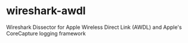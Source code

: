 # wireshark-awdl
Wireshark Dissector for Apple Wireless Direct Link (AWDL) and Apple's CoreCapture logging framework
